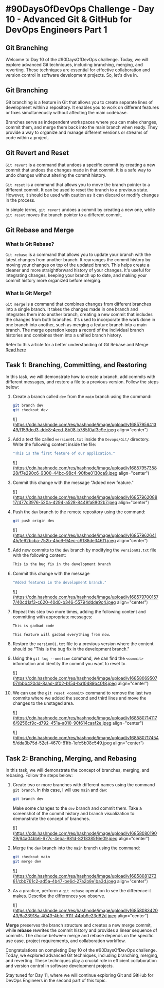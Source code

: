# #90DaysOfDevOps Challenge - Day 10 - Advanced Git & GitHub for DevOps Engineers Part 1
## Git Branching

Welcome to Day 10 of the #90DaysOfDevOps challenge. Today, we will explore advanced Git techniques, including branching, merging, and reverting. These techniques are essential for effective collaboration and version control in software development projects. So, let's dive in.

## Git Branching

Git branching is a feature in Git that allows you to create separate lines of development within a repository. It enables you to work on different features or fixes simultaneously without affecting the main codebase.

Branches serve as independent workspaces where you can make changes, commit them, and merge them back into the main branch when ready. They provide a way to organize and manage different versions or streams of code within a project.

## Git Revert and Reset

`Git revert` is a command that undoes a specific commit by creating a new commit that undoes the changes made in that commit. It is a safe way to undo changes without altering the commit history.

`Git reset` is a command that allows you to move the branch pointer to a different commit. It can be used to reset the branch to a previous state. However, it should be used with caution as it can discard or modify changes in the process.

In simple terms, `git revert` undoes a commit by creating a new one, while `git reset` moves the branch pointer to a different commit.

## Git Rebase and Merge

### What Is Git Rebase?

`Git rebase` is a command that allows you to update your branch with the latest changes from another branch. It rearranges the commit history by moving your changes on top of the updated branch. This helps create a cleaner and more straightforward history of your changes. It's useful for integrating changes, keeping your branch up to date, and making your commit history more organized before merging.

### What Is Git Merge?

`Git merge` is a command that combines changes from different branches into a single branch. It takes the changes made in one branch and integrates them into another branch, creating a new commit that includes the changes from both branches. It's used to incorporate the work done in one branch into another, such as merging a feature branch into a main branch. The merge operation keeps a record of the individual branch histories and combines them into a unified branch history.

Refer to this article for a better understanding of Git Rebase and Merge [Read here](https://www.simplilearn.com/git-rebase-vs-merge-article)

## Task 1: Branching, Committing, and Restoring

In this task, we will demonstrate how to create a branch, add commits with different messages, and restore a file to a previous version. Follow the steps below:

1. Create a branch called `dev` from the `main` branch using the command:
    
    ```bash
    git branch dev
    git checkout dev
    ```
    
    ![](https://cdn.hashnode.com/res/hashnode/image/upload/v1685795641349/f159dcd3-ddc8-4ecd-8b08-b785f0af3c9e.jpeg align="center")
    
2. Add a text file called `version01.txt` inside the `Devops/Git/` directory. Write the following content inside the file:
    
    ```bash
    "This is the first feature of our application."
    ```
    
    ![](https://cdn.hashnode.com/res/hashnode/image/upload/v1685795735828/f7e290c6-9300-44bc-98c4-90fbe0130ca9.jpeg align="center")
    
3. Commit this change with the message "Added new feature."
    
    ![](https://cdn.hashnode.com/res/hashnode/image/upload/v1685796208817/477c3976-520a-4294-a528-8449fa8802b7.jpeg align="center")
    
4. Push the `dev` branch to the remote repository using the command:
    
    ```bash
    git push origin dev
    ```
    
    ![](https://cdn.hashnode.com/res/hashnode/image/upload/v1685796264145/fe62bcba-752b-45c6-94ec-c9188de346f1.jpeg align="center")
    
5. Add new commits to the `dev` branch by modifying the `version01.txt` file with the following content:
    
    ```bash
    This is the bug fix in the development branch
    ```
    
6. Commit this change with the message
    
    ```bash
    "Added feature2 in the development branch."
    ```
    
    ![](https://cdn.hashnode.com/res/hashnode/image/upload/v1685797001577/40cd1af3-c620-40d0-b346-55794ddde9c4.jpeg align="center")
    
7. Repeat this step two more times, adding the following content and committing with appropriate messages:
    
    ```bash
    This is gadbad code
    ```
    
    ```bash
    This feature will gadbad everything from now.
    ```
    
8. Restore the `version01.txt` file to a previous version where the content should be "This is the bug fix in the development branch."
    
9. Using the `git log --oneline` command, we can find the `<commit>` information and identity the commit you want to reset to.
    
    ![](https://cdn.hashnode.com/res/hashnode/image/upload/v1685806950707/bbb420dd-8aad-4f02-b15d-ba10489b40f8.jpeg align="center")
    
10. We can use the `git reset <commit>` command to remove the last two commits where we added the second and third lines and move the changes to the unstaged area.
    
    ![](https://cdn.hashnode.com/res/hashnode/image/upload/v1685807141176/9256cf9c-d792-451a-a010-90f614caaf2e.jpeg align="center")
    
    ![](https://cdn.hashnode.com/res/hashnode/image/upload/v1685807174545/dda3b75d-52ef-4670-81fb-1efc5b08c549.jpeg align="center")
    

## Task 2: Branching, Merging, and Rebasing

In this task, we will demonstrate the concept of branches, merging, and rebasing. Follow the steps below:

1. Create two or more branches with different names using the command `git branch`. In this case, I will use `main` and `dev`:
    
    ```bash
    git branch dev
    ```
    
    Make some changes to the `dev` branch and commit them. Take a screenshot of the commit history and branch visualization to demonstrate the concept of branches.
    
    ![](https://cdn.hashnode.com/res/hashnode/image/upload/v1685808019029/64a04bb6-677c-4eba-981d-821838516e09.jpeg align="center")
    
2. Merge the `dev` branch into the `main` branch using the command:
    
    ```bash
    git checkout main
    git merge dev
    ```
    
    ![](https://cdn.hashnode.com/res/hashnode/image/upload/v1685808127381/cbb761c2-ad5a-4b47-be6d-27a2b8e1ba3d.jpeg align="center")
    
3. As a practice, perform a `git rebase` operation to see the difference it makes. Describe the differences you observe.
    
    ![](https://cdn.hashnode.com/res/hashnode/image/upload/v1685808342043/8a23918a-4043-4bfd-911f-44bb9e23d82d.jpeg align="center")
    

**Merge** preserves the branch structure and creates a new merge commit, while **rebase** rewrites the commit history and provides a linear sequence of commits. The choice between merge and rebase depends on the specific use case, project requirements, and collaboration workflow.

Congratulations on completing Day 10 of the #90DaysOfDevOps challenge. Today, we explored advanced Git techniques, including branching, merging, and reverting. These techniques play a crucial role in efficient collaboration and version control in software development projects.

Stay tuned for Day 11, where we will continue exploring Git and GitHub for DevOps Engineers in the second part of this topic.
